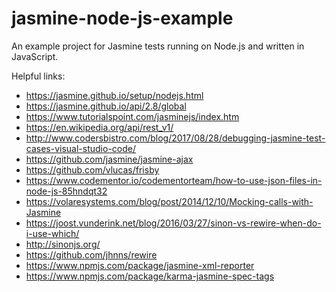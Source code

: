 # jasmine-node-js-example
An example project for Jasmine tests running on Node.js and written in JavaScript.

Helpful links:
* https://jasmine.github.io/setup/nodejs.html
* https://jasmine.github.io/api/2.8/global
* https://www.tutorialspoint.com/jasminejs/index.htm
* https://en.wikipedia.org/api/rest_v1/
* http://www.codersbistro.com/blog/2017/08/28/debugging-jasmine-test-cases-visual-studio-code/
* https://github.com/jasmine/jasmine-ajax
* https://github.com/vlucas/frisby
* https://www.codementor.io/codementorteam/how-to-use-json-files-in-node-js-85hndqt32
* https://volaresystems.com/blog/post/2014/12/10/Mocking-calls-with-Jasmine
* https://joost.vunderink.net/blog/2016/03/27/sinon-vs-rewire-when-do-i-use-which/
* http://sinonjs.org/
* https://github.com/jhnns/rewire
* https://www.npmjs.com/package/jasmine-xml-reporter
* https://www.npmjs.com/package/karma-jasmine-spec-tags
